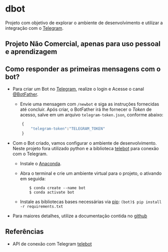 # dbot
Projeto com objetivo de explorar o ambiente de desenvolvimento e utilizar a integração com o [Telegram](https://web.telegram.org/).

## Projeto Não Comercial, apenas para uso pessoal e aprendizagem

## Como responder as primeiras mensagens com o bot?

* Para criar um Bot no [Telegram](https://web.telegram.org/#/login), realize o login e Acesse o canal [@BotFather](https://telegram.me/botfather).
	- Envie uma mensagem com ```/newbot``` e siga as instruções fornecidas até concluir. Após criar, o BotFather irá lhe fornecer o *Token* de acesso, salve em um arquivo ```telegram-token.json```, conforme abaixo:
	
	```python
		{
			"telegram-token":"TELEGRAM_TOKEN"
		}	
	```

* Com o Bot criado, vamos configurar o ambiente de desenvolvimento. Neste projeto fora utilizado python e a biblioteca [telebot](https://github.com/eternnoir/pyTelegramBotAPI) para conexão com o Telegram.
	
	- Instale o [Anaconda](https://www.digitalocean.com/community/tutorials/how-to-install-anaconda-on-ubuntu-18-04-quickstart).
	- Abra o terminal e crie um ambiente virtual para o projeto, o ativando em seguida:
		```
			$ conda create --name bot
			$ conda activate bot
		```

	- Instale as bibliotecas bases necessárias via [pip](https://pypi.org/project/pip/):
		```(bot)$ pip install -r requirements.txt```


* Para maiores detalhes, utilize a documentação contida no [github](https://github.com/eternnoir/pyTelegramBotAPI)


## Referências


* API de conexão com Telegram [telebot](https://github.com/eternnoir/pyTelegramBotAPI)


	
